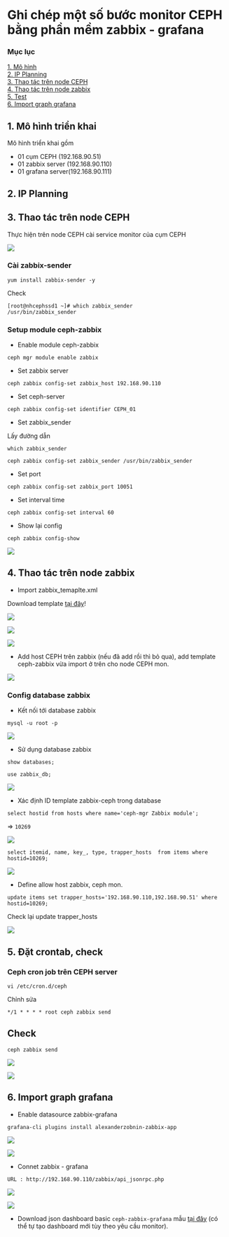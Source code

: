 # Ghi chép một số bước monitor CEPH bằng phần mềm zabbix - grafana

### Mục lục

[1. Mô hình](#mohinh)<br>
[2. IP Planning](#planning)<br>
[3. Thao tác trên node CEPH](#nodeceph)<br>
[4. Thao tác trên node zabbix](#nodezabbix)<br>
[5. Test](#test)<br>
[6. Import graph grafana](#grafana)<br>

<a name="mohinh"></a>
## 1. Mô hình triển khai

Mô hình triển khai gồm

+ 01 cụm CEPH (192.168.90.51)<br>
+ 01 zabbix server (192.168.90.110)<br>
+ 01 grafana server(192.168.90.111)<br>

<a name="planning"></a>
## 2. IP Planning


<a name="nodeceph"></a>
## 3. Thao tác trên node CEPH

Thực hiện trên node CEPH cài service monitor của cụm CEPH

![](../images/img-ceph-zabbix/Screenshot_365.png)

### Cài zabbix-sender

```
yum install zabbix-sender -y
```

Check

```
[root@nhcephssd1 ~]# which zabbix_sender
/usr/bin/zabbix_sender
```

### Setup module ceph-zabbix

+ Enable module ceph-zabbix

```
ceph mgr module enable zabbix
```

+ Set zabbix server

```
ceph zabbix config-set zabbix_host 192.168.90.110
```

+ Set ceph-server

```
ceph zabbix config-set identifier CEPH_01
```

+ Set zabbix_sender

Lấy đường dẫn
```
which zabbix_sender
```

```
ceph zabbix config-set zabbix_sender /usr/bin/zabbix_sender
```

+ Set port

```
ceph zabbix config-set zabbix_port 10051
```

+ Set interval time

```
ceph zabbix config-set interval 60
```

+ Show lại config

```
ceph zabbix config-show
```

![](../images/img-ceph-zabbix/Screenshot_366.png)


<a name="test"></a>
## 4. Thao tác trên node zabbix

+ Import zabbix_temaplte.xml

Download template <a href="https://github.com/domanhduy/ghichep/blob/master/DuyDM/Zabbix/scripts/zabbix-ceph/zabbix_template.xml" target="_blank">tại đây</a>!

![](../images/img-ceph-zabbix/Screenshot_367.png)

![](../images/img-ceph-zabbix/Screenshot_369.png)

![](../images/img-ceph-zabbix/Screenshot_368.png)


+ Add host CEPH trên zabbix (nếu đã add rồi thì bỏ qua), add template ceph-zabbix vừa import ở trên cho node CEPH mon.

![](../images/img-ceph-zabbix/Screenshot_370.png)


### Config database zabbix

+ Kết nối tới database zabbix

```
mysql -u root -p
```

![](../images/img-ceph-zabbix/Screenshot_371.png)

+ Sử dụng database zabbix

```
show databases;
```

```
use zabbix_db;
```

![](../images/img-ceph-zabbix/Screenshot_372.png)

+ Xác định ID template zabbix-ceph trong database

```
select hostid from hosts where name='ceph-mgr Zabbix module';
```

=> `10269`

![](../images/img-ceph-zabbix/Screenshot_373.png)

```
select itemid, name, key_, type, trapper_hosts  from items where hostid=10269;
```

![](../images/img-ceph-zabbix/Screenshot_374.png)

+ Define allow host zabbix, ceph mon.

```
update items set trapper_hosts='192.168.90.110,192.168.90.51' where hostid=10269;
```

Check lại update trapper_hosts

![](../images/img-ceph-zabbix/Screenshot_375.png)

<a name="nodezabbix"></a>
## 5. Đặt crontab, check

### Ceph cron job trên CEPH server

```
vi /etc/cron.d/ceph
```

Chỉnh sửa

```
*/1 * * * * root ceph zabbix send
```

## Check

```
ceph zabbix send
```

![](../images/img-ceph-zabbix/Screenshot_376.png)


![](../images/img-ceph-zabbix/Screenshot_377.png)

<a name="grafana"></a>
## 6. Import graph grafana

+ Enable datasource zabbix-grafana

```
grafana-cli plugins install alexanderzobnin-zabbix-app
```

![](../images/img-ceph-zabbix/Screenshot_378.png)

![](../images/img-ceph-zabbix/Screenshot_379.png)

+ Connet zabbix - grafana

```
URL : http://192.168.90.110/zabbix/api_jsonrpc.php
```

![](../images/img-ceph-zabbix/Screenshot_380.png)

![](../images/img-ceph-zabbix/Screenshot_381.png)

+ Download json dashboard basic `ceph-zabbix-grafana` mẫu <a href="https://github.com/domanhduy/ghichep/blob/master/DuyDM/Zabbix/scripts/zabbix-ceph/zabbix_template.xml" target="_blank">tại đây</a> (có thể tự tạo dashboard mới tùy theo yêu cầu monitor).

